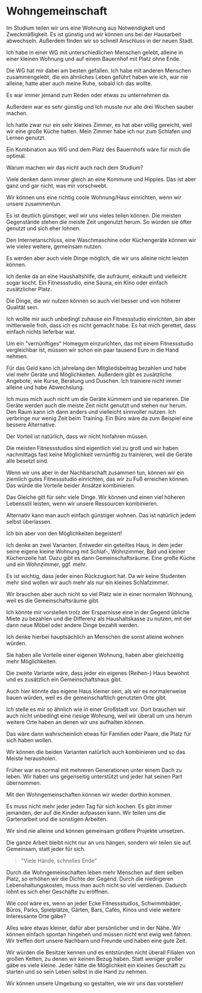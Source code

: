 # Wohngemeinschaft

Im Studium teilen wir uns eine Wohnung aus Notwendigkeit und Zweckmäßigkeit. Es ist günstig und wir können uns bei der Hausarbeit abwechseln. Außerdem finden wir so schnell Anschluss in der neuen Stadt.

Ich habe in einer WG mit unterschiedlichen Menschen gelebt, alleine in einer kleinen Wohnung und auf einem Bauernhof mit Platz ohne Ende.

Die WG hat mir dabei am besten gefallen. Ich habe mit anderen Menschen zusammengelebt, die ein ähnliches Leben geführt haben wie ich, war nie alleine, hatte aber auch meine Ruhe, sobald ich das wollte. 

Es war immer jemand zum Reden oder etwas zu unternehmen da.

Außerdem war es sehr günstig und Ich musste nur alle drei Wochen sauber machen.

Ich hatte zwar nur ein sehr kleines Zimmer, es hat aber völlig gereicht, weil wir eine große Küche hatten. Mein Zimmer habe ich nur zum Schlafen und Lernen genutzt.

Ein Kombination aus WG und dem Platz des Bauernhofs wäre für mich die optimal.

Warum machen wir das nicht auch nach dem Studium?

Viele denken dann immer gleich an eine Kommune und Hippies. Das ist aber ganz und gar nicht, was mir vorschwebt. 

Wir können uns eine richtig coole Wohnung/Haus einrichten, wenn wir unsere zusammentun.

Es ist deutlich günstiger, weil wir uns vieles teilen können. Die meisten Gegenstände stehen die meiste Zeit ungenutzt herum. So würden sie öfter genutzt und sich eher lohnen.

Den Internetanschluss, eine Waschmaschine oder Küchengeräte können wir wie vieles weitere, gemeinsam nutzen.

Es werden aber auch viele Dinge möglich, die wir uns alleine nicht leisten können.

Ich denke da an eine Haushaltshilfe, die aufräumt, einkauft und vielleicht sogar kocht. Ein Fitnessstudio, eine Sauna, ein Kino oder einfach zusätzlicher Platz.

Die Dinge, die wir nutzen können so auch viel besser und von höherer Qualität sein.

Ich wollte mir auch unbedingt zuhause ein Fitnessstudio einrichten, bin aber mittlerweile froh, dass ich es nicht gemacht habe. Es hat mich gerettet, dass einfach nichts lieferbar war.

Um ein "vernünftiges" Homegym einzurichten, das mit einem Fitnessstudio vergleichbar ist, müssen wir schon ein paar tausend Euro in die Hand nehmen.

Für das Geld kann ich jahrelang den Mitgliedsbeitrag bezahlen und habe viel mehr Geräte und Möglichkeiten. Außerdem gibt es zusätzliche Angebote, wie Kurse, Beratung und Duschen. Ich trainiere nicht immer alleine und habe Abwechslung. 

Ich muss mich auch nicht um die Geräte kümmern und sie reparieren. Die Geräte werden auch die meiste Zeit nicht genutzt und stehen nur herum. Den Raum kann ich dann anders und vielleicht sinnvoller nutzen. Ich verbringe nur wenig Zeit beim Training. Ein Büro wäre da zum Beispiel eine bessere Alternative.

Der Vorteil ist natürlich, dass wir nicht hinfahren müssen.

Die meisten Fitnessstudios sind eigentlich viel zu groß und wir haben nachmittags fast keine Möglichkeit vernünftig zu trainieren, weil die Geräte alle besetzt sind.

Wenn wir uns aber in der Nachbarschaft zusammen tun, können wir ein ziemlich gutes Fitnessstudio einrichten, das wir zu Fuß erreichen können. Das würde die Vorteile beider Ansätze kombinieren. 

Das Gleiche gilt für sehr viele Dinge. Wir können und einen viel höheren Lebensstil leisten, wenn wir unsere Ressourcen kombinieren.

Alternativ kann man auch einfach günstiger wohnen. Das ist natürlich jedem selbst überlassen.

Ich bin aber von den Möglichkeiten begeistert!

Ich denke an zwei Varianten. Entweder ein geteiltes Haus, in dem jeder seine eigene kleine Wohnung mit Schlaf-, Wohnzimmer, Bad und kleiner Küchenzeile hat. Dazu gibt es dann Gemeinschaftsräume. Eine große Küche und ein Wohnzimmer, ggf. mehr.

Es ist wichtig, dass jeder einen Rückzugsort hat. Da wir keine Studenten mehr sind wollen wir auch mehr als nur ein kleines Schlafzimmer.

Wir brauchen aber auch nicht so viel Platz wie in einer normalen Wohnung, weil es die Gemeinschaftsräume gibt.

Ich könnte mir vorstellen trotz der Ersparnisse eine in der Gegend übliche Miete zu bezahlen und die Differenz als Haushaltskasse zu nutzen, mit der dann neue Möbel oder andere Dinge bezahlt werden.

Ich denke hierbei hauptsächlich an Menschen die sonst alleine wohnen würden.

Sie haben alle Vorteile einer eigenen Wohnung, haben aber gleichzeitig mehr Möglichkeiten.

Die zweite Variante wäre, dass jeder ein eigenes (Reihen-) Haus bewohnt und es zusätzlich ein Gemeinschaftshaus gibt.

Auch hier könnte das eigene Haus kleiner sein, als wir es normalerweise bauen würden, weil es die gemeinschaftlich genutzten Orte gibt.

Ich stelle es mir so ähnlich wie in einer Großstadt vor. Dort brauchen wir auch nicht unbedingt eine riesige Wohnung, weil wir überall um uns herum weitere Orte haben an denen wir uns aufhalten können.

Das wäre dann wahrscheinlich etwas für Familien oder Paare, die Platz für sich haben wollen.

Wir können die beiden Varianten natürlich auch kombinieren und so das Meiste herausholen.

Früher war es normal mit mehreren Generationen unter einem Dach zu leben. Wir haben uns gegenseitig unterstützt und jeder hat seinen Part übernommen.

Mit den Wohngemeinschaften können wir wieder dorthin kommen.

Es muss nicht mehr jeder jeden Tag für sich kochen. Es gibt immer jemanden, der auf die Kinder aufpassen kann. Wir teilen uns die Gartenarbeit und die sonstigen Arbeiten.

Wir sind nie alleine und können gemeinsam größere Projekte umsetzen.

Die ganze Arbeit bleibt nicht nur an uns hängen, sondern wir teilen sie auf. Gemeinsam, statt jeder für sich.

> "Viele Hände, schnelles Ende"

Durch die Wohngemeinschaften leben mehr Menschen auf dem selben Platz, so erhöhen wir die Dichte der Gegend. Durch die niedrigeren Lebenshaltungskosten, muss man auch nicht so viel verdienen. Dadurch lohnt es sich eher Geschäfte zu eröffnen.

Wie cool wäre es, wenn an jeder Ecke Fitnessstudios, Schwimmbäder, Büros, Parks, Spielplätze, Gärten, Bars, Cafés, Kinos und viele weitere Interessante Orte gäbe?

Alles wäre etwas kleiner, dafür aber persönlicher und in der Nähe. Wir können einfach spontan hingehen und müssen nicht erst ewig weit fahren. Wir treffen dort unsere Nachbarn und Freunde und haben eine gute Zeit.

Wir würden die Besitzer kennen und es entstünden nicht überall Filialen von großen Ketten, zu denen wir keinen Bezug haben. Statt weniger großer gäbe es viele kleine. Jeder hätte die Möglichkeit ein kleines Geschäft zu starten und so sein Leben selbst in die Hand zu nehmen.

Wir können unsere Umgebung so gestalten, wie wir uns das vorstellen!
